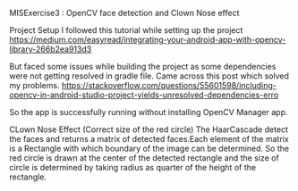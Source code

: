 MISExercise3 : OpenCV face detection and Clown Nose effect

Project Setup
I followed this tutorial while setting up the project
https://medium.com/easyread/integrating-your-android-app-with-opencv-library-266b2ea913d3

But faced some issues while building the project as some dependencies were not getting resolved in gradle file.
Came across this post which solved my problems.
https://stackoverflow.com/questions/55601598/including-opencv-in-android-studio-project-yields-unresolved-dependencies-erro

So the app is successfully running without installing OpenCV Manager app.



CLown Nose Effect
(Correct size of the red circle)
The HaarCascade detect the faces and returns a matrix of detected faces.Each element of the matrix is a Rectangle with which boundary of the image can be determined.
So the red circle is drawn at the center of the detected rectangle and the size of circle is determined by taking radius as quarter of the height of the rectangle.
